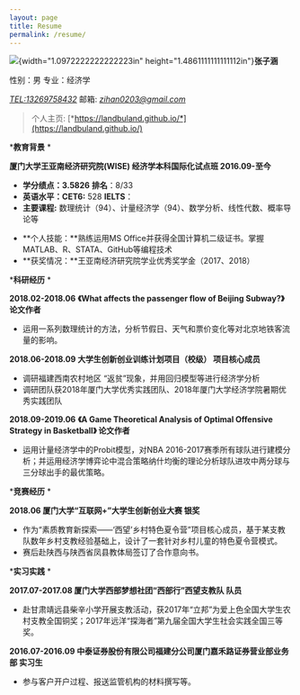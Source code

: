 ```yaml
---
layout: page
title: Resume
permalink: /resume/
---
```


![](media/image1.jpeg){width="1.0972222222222223in" height="1.4861111111111112in"}**张子涵**

性别：男 专业：经济学

[*TEL:13269758432*](TEL:13269758432) 邮箱: [*zihan0203@gmail.com*](mailto:zihan0203@gmail.com)

> 个人主页: [*https://landbuland.github.io/*](https://landbuland.github.io/)

***教育背景** *

**厦门大学王亚南经济研究院(WISE) 经济学本科国际化试点班 2016.09-至今**

- **学分绩点：3.5826** **排名**：8/33
- **英语水平：CET6:** 528 **IELTS**：
- **主要课程:** 数理统计（94）、计量经济学（94）、数学分析、线性代数、概率导论等

<!-- -->

- **个人技能：**熟练运用MS Office并获得全国计算机二级证书。掌握MATLAB、R、STATA、GitHub等编程技术
- **获奖情况：**王亚南经济研究院学业优秀奖学金（2017、2018）

***科研经历** *

**2018.02-2018.06** **《What affects the passenger flow of Beijing Subway?》 论文作者**

- 运用一系列数理统计的方法，分析节假日、天气和票价变化等对北京地铁客流量的影响。

**2018.06-2018.09 大学生创新创业训练计划项目（校级） 项目核心成员**

- 调研福建西南农村地区 “返贫”现象，并用回归模型等进行经济学分析
- 调研团队获2018年厦门大学优秀实践团队、2018年厦门大学经济学院暑期优秀实践团队

**2018.09-2019.06** **《A Game Theoretical Analysis of Optimal Offensive Strategy in Basketball》 论文作者**

- 运用计量经济学中的Probit模型，对NBA 2016-2017赛季所有球队进行建模分析；并运用经济学博弈论中混合策略纳什均衡的理论分析球队进攻中两分球与三分球出手的最优策略。

***竞赛经历** *

**2018.06 厦门大学“互联网+”大学生创新创业大赛 银奖**

- 作为“素质教育新探索——‘西望’乡村特色夏令营”项目核心成员，基于某支教队数年乡村支教经验基础上，设计了一套针对乡村儿童的特色夏令营模式。
- 赛后赴陕西与陕西省凤县教体局签订了合作意向书。

***实习实践** *

**2017.07-2017.08 厦门大学西部梦想社团“西部行”西望支教队 队员**

- 赴甘肃靖远县柴辛小学开展支教活动，获2017年“立邦”为爱上色全国大学生农村支教全国铜奖；2017年远洋“探海者”第九届全国大学生社会实践全国三等奖。

**2016.07-2016.09 中泰证券股份有限公司福建分公司厦门嘉禾路证券营业部业务部 实习生**

- 参与客户开户过程、报送监管机构的材料撰写等。

